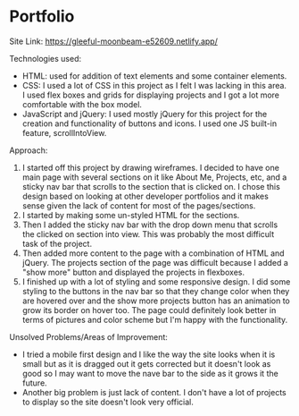 # Portfolio

Site Link: https://gleeful-moonbeam-e52609.netlify.app/

Technologies used:
  - HTML: used for addition of text elements and some container elements.
  - CSS: I used a lot of CSS in this project as I felt I was lacking in this area. I used flex boxes and grids for displaying projects and I got a lot more comfortable with the box model.
  - JavaScript and jQuery: I used mostly jQuery for this project for the creation and functionality of buttons and icons. I used one JS built-in feature, scrollIntoView.

Approach:

  1. I started off this project by drawing wireframes. I decided to have one main page with several sections on it like About Me, Projects, etc, and a sticky nav bar that scrolls to the section that is clicked on. I chose this design based on looking at other developer portfolios and it makes sense given the lack of content for most of the pages/sections.
  2. I started by making some un-styled HTML for the sections.
  3. Then I added the sticky nav bar with the drop down menu that scrolls the clicked on section into view. This was probably the most difficult task of the project.
  4. Then added more content to the page with a combination of HTML and jQuery. The projects section of the page was difficult because I added a "show more" button and displayed the projects in flexboxes.
  5. I finished up with a lot of styling and some responsive design. I did some styling to the buttons in the nav bar so that they change color when they are hovered over and the show more projects button has an animation to grow its border on hover too. The page could definitely look better in terms of pictures and color scheme but I'm happy with the functionality.

Unsolved Problems/Areas of Improvement:
  - I tried a mobile first design and I like the way the site looks when it is small but as it is dragged out it gets corrected but it doesn't look as good so I may want to move the nave bar to the side as it grows it the future.
  - Another big problem is just lack of content. I don't have a lot of projects to display so the site doesn't look very official.
